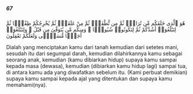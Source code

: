 ##### 67

<span class="ayah">هُوَ ٱلَّذِى خَلَقَكُم مِّن تُرَابٍۢ ثُمَّ مِن نُّطْفَةٍۢ ثُمَّ مِنْ عَلَقَةٍۢ ثُمَّ يُخْرِجُكُمْ طِفْلًۭا ثُمَّ لِتَبْلُغُوٓا۟ أَشُدَّكُمْ ثُمَّ لِتَكُونُوا۟ شُيُوخًۭا ۚ وَمِنكُم مَّن يُتَوَفَّىٰ مِن قَبْلُ ۖ وَلِتَبْلُغُوٓا۟ أَجَلًۭا مُّسَمًّۭى وَلَعَلَّكُمْ تَعْقِلُونَ</span>

<span class="ayah_translation">Dialah yang menciptakan kamu dari tanah kemudian dari setetes mani, sesudah itu dari segumpal darah, kemudian dilahirkannya kamu sebagai seorang anak, kemudian (kamu dibiarkan hidup) supaya kamu sampai kepada masa (dewasa), kemudian (dibiarkan kamu hidup lagi) sampai tua, di antara kamu ada yang diwafatkan sebelum itu. (Kami perbuat demikian) supaya kamu sampai kepada ajal yang ditentukan dan supaya kamu memahami(nya).</span>

